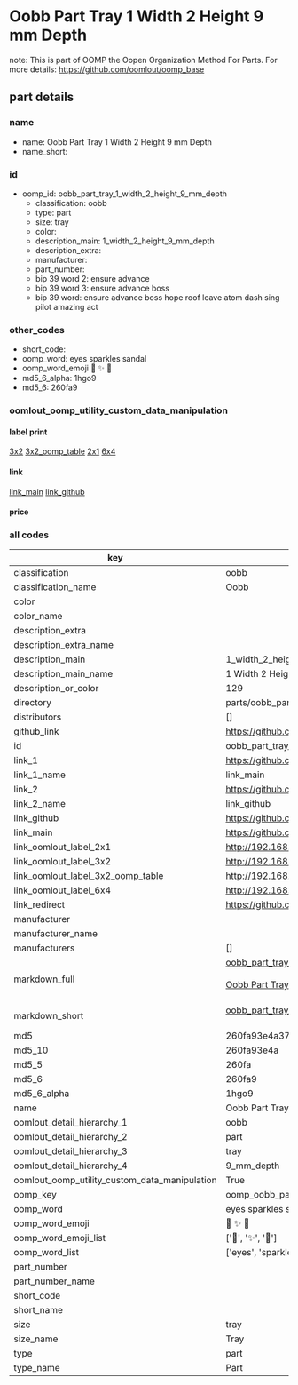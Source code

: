 # Oobb Part Tray 1 Width 2 Height 9 mm Depth  

note: This is part of OOMP the Oopen Organization Method For Parts. For more details: https://github.com/oomlout/oomp_base

##  part details
  







### name
* name: Oobb Part Tray 1 Width 2 Height 9 mm Depth
* name_short: 
### id
* oomp_id: oobb_part_tray_1_width_2_height_9_mm_depth
  * classification: oobb
  * type: part
  * size: tray
  * color: 
  * description_main: 1_width_2_height_9_mm_depth
  * description_extra: 
  * manufacturer: 
  * part_number: 
  * bip 39 word 2: ensure advance
  * bip 39 word 3: ensure advance boss
  * bip 39 word: ensure advance boss hope roof leave atom dash sing pilot amazing act

### other_codes
* short_code: 
* oomp_word: eyes sparkles sandal
* oomp_word_emoji :eyes: :sparkles: :sandal:
* md5_6_alpha: 1hgo9
* md5_6: 260fa9






### oomlout_oomp_utility_custom_data_manipulation
#### label print
[3x2](http://192.168.1.245:1112/?label=oomp%201hgo9)
[3x2_oomp_table](http://192.168.1.108:1112/?label=oomp%201hgo9)
[2x1](http://192.168.1.242:1112/?label=oomp%201hgo9)
[6x4](http://192.168.1.55:1112/?label=oomp%201hgo9)    

#### link

[link_main](https://github.com/oomlout/oomlout_oomp_version_1_messy/tree/main/parts/oobb_part_tray_1_width_2_height_9_mm_depth) [link_github](https://github.com/oomlout/oomlout_oomp_version_1_messy/tree/main/parts/oobb_part_tray_1_width_2_height_9_mm_depth)                             

#### price







### all codes 
| key | value |  
| --- | --- |  
| classification | oobb |  
| classification_name | Oobb |  
| color |  |  
| color_name |  |  
| description_extra |  |  
| description_extra_name |  |  
| description_main | 1_width_2_height_9_mm_depth |  
| description_main_name | 1 Width 2 Height 9 mm Depth |  
| description_or_color | 129 |  
| directory | parts/oobb_part_tray_1_width_2_height_9_mm_depth |  
| distributors | [] |  
| github_link | https://github.com/oomlout/oomlout_oomp_part_src/tree/main/parts/oobb_part_tray_1_width_2_height_9_mm_depth |  
| id | oobb_part_tray_1_width_2_height_9_mm_depth |  
| link_1 | https://github.com/oomlout/oomlout_oomp_version_1_messy/tree/main/parts/oobb_part_tray_1_width_2_height_9_mm_depth |  
| link_1_name | link_main |  
| link_2 | https://github.com/oomlout/oomlout_oomp_version_1_messy/tree/main/parts/oobb_part_tray_1_width_2_height_9_mm_depth |  
| link_2_name | link_github |  
| link_github | https://github.com/oomlout/oomlout_oomp_version_1_messy/tree/main/parts/oobb_part_tray_1_width_2_height_9_mm_depth |  
| link_main | https://github.com/oomlout/oomlout_oomp_version_1_messy/tree/main/parts/oobb_part_tray_1_width_2_height_9_mm_depth |  
| link_oomlout_label_2x1 | http://192.168.1.242:1112/?label=oomp%201hgo9 |  
| link_oomlout_label_3x2 | http://192.168.1.245:1112/?label=oomp%201hgo9 |  
| link_oomlout_label_3x2_oomp_table | http://192.168.1.108:1112/?label=oomp%201hgo9 |  
| link_oomlout_label_6x4 | http://192.168.1.55:1112/?label=oomp%201hgo9 |  
| link_redirect | https://github.com/oomlout/oomlout_oomp_version_1_messy/tree/main/parts/oobb_part_tray_1_width_2_height_9_mm_depth |  
| manufacturer |  |  
| manufacturer_name |  |  
| manufacturers | [] |  
| markdown_full | [oobb_part_tray_1_width_2_height_9_mm_depth](none)<br>[](none)<br>[Oobb Part Tray 1 Width 2 Height 9 Mm Depth](none)<br><br> |  
| markdown_short | [oobb_part_tray_1_width_2_height_9_mm_depth](none)<br><br> |  
| md5 | 260fa93e4a37a1c9fbddd6d63440fa5a |  
| md5_10 | 260fa93e4a |  
| md5_5 | 260fa |  
| md5_6 | 260fa9 |  
| md5_6_alpha | 1hgo9 |  
| name | Oobb Part Tray 1 Width 2 Height 9 mm Depth |  
| oomlout_detail_hierarchy_1 | oobb |  
| oomlout_detail_hierarchy_2 | part |  
| oomlout_detail_hierarchy_3 | tray |  
| oomlout_detail_hierarchy_4 | 9_mm_depth |  
| oomlout_oomp_utility_custom_data_manipulation | True |  
| oomp_key | oomp_oobb_part_tray_1_width_2_height_9_mm_depth |  
| oomp_word | eyes sparkles sandal |  
| oomp_word_emoji | :eyes: :sparkles: :sandal: |  
| oomp_word_emoji_list | [':eyes:', ':sparkles:', ':sandal:'] |  
| oomp_word_list | ['eyes', 'sparkles', 'sandal'] |  
| part_number |  |  
| part_number_name |  |  
| short_code |  |  
| short_name |  |  
| size | tray |  
| size_name | Tray |  
| type | part |  
| type_name | Part |  
